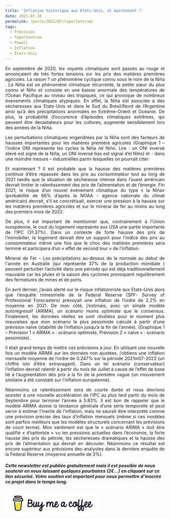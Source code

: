 ```yaml
---
title: 'Inflation historique aux Etats-Unis, et maintenant ?'
date: 2021-07-18
permalink: /posts/2021/07/tapertantrum/
tags:
  - Prévision
  - Tapertantrum
  - Powell
  - Inflation
  - États-Unis
---
```


<p style="text-align: justify"> En septembre de 2020, les voyants climatiques sont passés au rouge et annonçaient de très fortes tensions sur les prix des matières premières agricoles. La raison ? un phènomène cyclique connu sous le nom de la Niña . La Niña est un phènomène climatique récurrente, la petite sœur du plus connu el Niño et consiste en une baisse anormale des températures de l’Océan Pacifique au niveau des tropiques, ce qui provoque de nombreux évenements climatiques atypiques. En effet, la Niña est associée à des sécheresses aux Etats-Unis et dans le Sud du Brésil/Nord de l’Argentine ainsi qu’à des précipitations anormales en Extrême-Orient et Océanie. De plus, la probabilité d’occurence d’épisodes climatiques extrêmes, qui peuvent être devastateurs pour les cultures, augmente sensiblement lors des années de la Niña.</p>

<p style='text-align: justify;'>Les perturbations climatiques engendrées par la Niña sont des facteurs de hausses importantes pour les matières première agricoles (Graphique 1 – l’indice ONI represente les cycles la Niña /el Niño. Lire : un ONI inversé élevé est signe de la Niña, un ONI inversé bas est signal d’el Niño) et - dans une moindre mesure – industrielles parmi lesquelles on pourrait citer:</p>

<p style='text-align: justify;'>Et maintenant ? Il est probable que la hausse des matières premières continue d’être repassée dans les prix au consommateur tout au long de 2021 tandis que la situation de sècheresse intense dans l’ouest américain devrait limiter le ralentissement des prix de l’alimentation et de l’énergie. Fin 2021, le risque d’un nouvel événement climatique du type « la Niña»  (probabilité de 66% d’après la NOAA - agence nationale du climat américain) devrait, s’il se concrétisait, exercer une pression à la hausse sur les matières premières agricoles et sur le minerai de fer au moins au long des premiers mois de 2022.</p>

<p style='text-align: justify;'>De plus, il est important de mentionner que, contrairement à l’Union européenne, le cout du logement représente aux USA une partie importante de l’IPC (31.37%). Dans un contexte de forte hausse des prix de l’immobilier, le logement devrait  être un support pour l’indice des prix au consommateur même une fois que le choc des matières premières sera terminé et participera d’un « effet de second tour » de l’inflation.</p>

<p style='text-align: justify;'> Minerai de Fer – Les précipitations au-dessus de la normale au debut de l'année en Australie (qui représente 37% de la production mondiale ) peuvent perturber l’activité dans une période qui est déja traditionnellement mauvaise car les pluies et la saison des cyclones provoquent regulièrement des fermetures de mines et de ports.</p>

<p style='text-align: justify;'>En avril dernier, j’avais alerté sur le risque inflationniste aux Etats-Unis alors que l’enquête trimestrielle de la Federal Reserve (SPF-  Survey of Professional Forecasters) prévoyait une inflation de l’ordre de 2.2% en moyenne en 2021. De mon côté, j’estimais, avec un simple modèle autorégressif (ARIMA), un scénario moins optimiste que le consensus. Finalement, les données réelles se sont révélées pour le moment plus mauvaises que mon scénario le plus pessimiste calculé à partir d’une prévision naïve (stabilité de l’inflation jusqu’à la fin de l’année). (Graphique 1 – Prévision 1 « ARIMA » : scénario optimiste, Prévision 2 « naïve » : scénario pessimiste).</p>


<p style='text-align: justify;'>Il était grand temps de mettre ces prévisions à jour. En utilisant une nouvelle fois un modèle ARIMA sur les données non ajustées, j’obtiens une inflation mensuelle moyenne de l’ordre de 0.247% sur la période 2021m07-2022 (un chiffre loin d’être extravagant). Dans un tel scénario (conservateur) l’inflation devrait ralentir à partir du mois de Juillet à cause de l’effet de base lié à l’augmentation des prix à la fin de la première vague (un mouvement similaire a été constaté sur l’inflation européenne).</p>

<p style='text-align: justify;'>Néanmoins ce ralentissement sera de courte durée et nous devrions assister à une nouvelle accélération de l’IPC au plus tard partir du mois de Septembre pour terminer l’année à 5.83%. Il est bon de rappeler que le modèle ARIMA donne la tendance générale d’une série temporelle et peut servir à estimer l’inertie de l’inflation, mais ne saurait être interprété comme une prévision précise des taux d’inflation mensuels (même si ces modèles sont parfois meilleurs que les modèles structurels concernant les prévisions de court terme). Mon sentiment est que le « scénario ARIMA » doit être qualifié « d’optimiste » vu les pressions actuelles dans l’économie, la forte hausse des prix du pétrole, les sècheresses dramatiques et la hausse des prix de l’alimentation qui devrait en découler. Néanmoins ce résultat est encore supérieur aux prévisions des analystes dans la dernière enquête de la Federal Reserve (moyenne annuelle de 3%).</p>


##### Cette newsletter est publiée gratuitement mais il est possible de nous soutenir en nous laissant quelques pourboires (2€...) en cliquant sur ce lien sécurisé. __Votre soutien est important pour nous permettre d’inscrire ce projet dans le temps long.__ 

[![Buy me a coffee](https://github.com/ASLlohmann/asllohmann.github.io/blob/master/images/bmc.jpeg?raw=true)](https://www.buymeacoffee.com/AlexSebLohmann)
